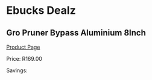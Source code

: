 
# Ebucks Dealz
## Gro Pruner Bypass Aluminium 8Inch
[Product Page](https://www.ebucks.com/web/shop/productSelected.do?prodId=1234785630&catId=1240121041)

Price: R169.00

Savings: 


	